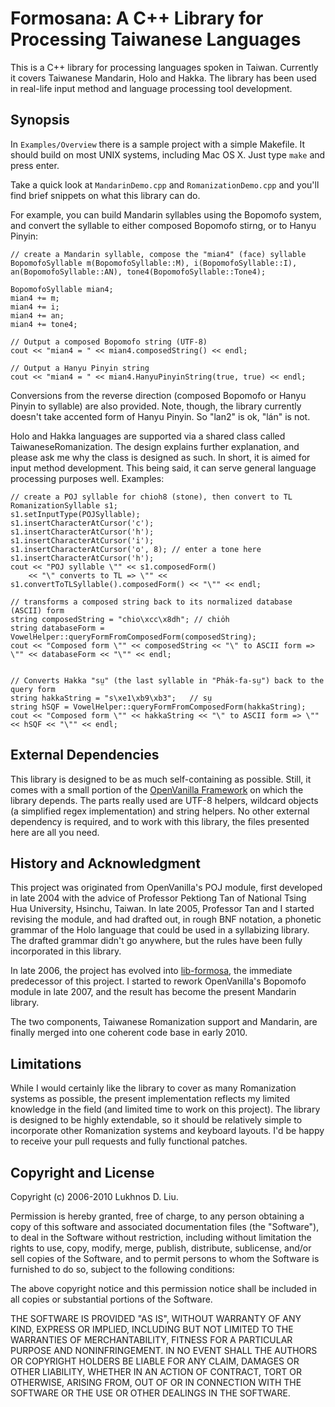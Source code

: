 # Formosana: A C++ Library for Processing Taiwanese Languages

This is a C++ library for processing languages spoken in Taiwan. Currently it covers Taiwanese Mandarin, Holo and Hakka. The library has been used in real-life input method and language processing tool development.


## Synopsis

In `Examples/Overview` there is a sample project with a simple Makefile. It should build on most UNIX systems, including Mac OS X. Just type `make` and press enter.

Take a quick look at `MandarinDemo.cpp` and `RomanizationDemo.cpp` and you'll find brief snippets on what this library can do.

For example, you can build Mandarin syllables using the Bopomofo system, and convert the syllable to either composed Bopomofo stirng, or to Hanyu Pinyin:

    // create a Mandarin syllable, compose the "mian4" (face) syllable
    BopomofoSyllable m(BopomofoSyllable::M), i(BopomofoSyllable::I), an(BopomofoSyllable::AN), tone4(BopomofoSyllable::Tone4);

    BopomofoSyllable mian4;
    mian4 += m;
    mian4 += i;
    mian4 += an;
    mian4 += tone4;

    // Output a composed Bopomofo string (UTF-8)
    cout << "mian4 = " << mian4.composedString() << endl;

    // Output a Hanyu Pinyin string
    cout << "mian4 = " << mian4.HanyuPinyinString(true, true) << endl;

Conversions from the reverse direction (composed Bopomofo or Hanyu Pinyin to syllable) are also provided. Note, though, the library currently doesn't take accented form of Hanyu Pinyin. So "lan2" is ok, "lán" is not.

Holo and Hakka languages are supported via a shared class called TaiwaneseRomanization. The design explains further explanation, and please ask me why the class is designed as such. In short, it is aimed for input method development. This being said, it can serve general language processing purposes well. Examples:

    // create a POJ syllable for chioh8 (stone), then convert to TL
    RomanizationSyllable s1;
    s1.setInputType(POJSyllable);    
    s1.insertCharacterAtCursor('c');
    s1.insertCharacterAtCursor('h');
    s1.insertCharacterAtCursor('i');
    s1.insertCharacterAtCursor('o', 8); // enter a tone here
    s1.insertCharacterAtCursor('h');
    cout << "POJ syllable \"" << s1.composedForm() 
        << "\" converts to TL => \"" << s1.convertToTLSyllable().composedForm() << "\"" << endl;
    
    // transforms a composed string back to its normalized database (ASCII) form
    string composedString = "chio\xcc\x8dh"; // chio̍h
    string databaseForm = VowelHelper::queryFormFromComposedForm(composedString);    
    cout << "Composed form \"" << composedString << "\" to ASCII form => \"" << databaseForm << "\"" << endl;

    
    // Converts Hakka "sṳ" (the last syllable in "Pha̍k-fa-sṳ") back to the query form
    string hakkaString = "s\xe1\xb9\xb3";   // sṳ
    string hSQF = VowelHelper::queryFormFromComposedForm(hakkaString);
    cout << "Composed form \"" << hakkaString << "\" to ASCII form => \"" << hSQF << "\"" << endl;


## External Dependencies

This library is designed to be as much self-containing as possible. Still, it comes with a small portion of the [OpenVanilla Framework](http://github.com/lukhnos/openvanilla-renaissance) on which the library depends. The parts really used are UTF-8 helpers, wildcard objects (a simplified regex implementation) and string helpers. No other external dependency is required, and to work with this library, the files presented here are all you need.


## History and Acknowledgment

This project was originated from OpenVanilla's POJ module, first developed in late 2004 with the advice of Professor Pektiong Tan of National Tsing Hua University, Hsinchu, Taiwan. In late 2005, Professor Tan and I started revising the module, and had drafted out, in rough BNF notation, a phonetic grammar of the Holo language that could be used in a syllabizing library. The drafted grammar didn't go anywhere, but the rules have been fully incorporated in this library.

In late 2006, the project has evolved into [lib-formosa](http://code.google.com/p/lib-formosa), the immediate predecessor of this project. I started to rework OpenVanilla's Bopomofo module in late 2007, and the result has become the present Mandarin library.

The two components, Taiwanese Romanization support and Mandarin, are finally merged into one coherent code base in early 2010.


## Limitations

While I would certainly like the library to cover as many Romanization systems as possible, the present implementation reflects my limited knowledge in the field (and limited time to work on this project). The library is designed to be highly extendable, so it should be relatively simple to incorporate other Romanization systems and keyboard layouts. I'd be happy to receive your pull requests and fully functional patches.


## Copyright and License

Copyright (c) 2006-2010 Lukhnos D. Liu.

Permission is hereby granted, free of charge, to any person obtaining a copy of this software and associated documentation files (the "Software"), to deal in the Software without restriction, including without limitation the rights to use, copy, modify, merge, publish, distribute, sublicense, and/or sell copies of the Software, and to permit persons to whom the Software is furnished to do so, subject to the following conditions:

The above copyright notice and this permission notice shall be included in all copies or substantial portions of the Software.

THE SOFTWARE IS PROVIDED "AS IS", WITHOUT WARRANTY OF ANY KIND, EXPRESS OR IMPLIED, INCLUDING BUT NOT LIMITED TO THE WARRANTIES OF MERCHANTABILITY, FITNESS FOR A PARTICULAR PURPOSE AND NONINFRINGEMENT. IN NO EVENT SHALL THE AUTHORS OR COPYRIGHT HOLDERS BE LIABLE FOR ANY CLAIM, DAMAGES OR OTHER LIABILITY, WHETHER IN AN ACTION OF CONTRACT, TORT OR OTHERWISE, ARISING FROM, OUT OF OR IN CONNECTION WITH THE SOFTWARE OR THE USE OR OTHER DEALINGS IN THE SOFTWARE.
    